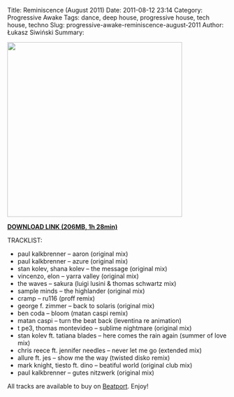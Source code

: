 Title: Reminiscence (August 2011)
Date: 2011-08-12 23:14
Category: Progressive Awake
Tags: dance, deep house, progressive house, tech house, techno
Slug: progressive-awake-reminiscence-august-2011
Author: Łukasz Siwiński
Summary: 

<!-- ### IMAGE ### -->
<a href ="https://drive.google.com/uc?export=download&id=0B_4_ynm06YZIclB4M2JnUDNTYUk" 
    title="DOWNLOAD" target="_blank">
    <img width="400" src="https://drive.google.com/uc?export=download&id=0B1aIvu0NI6o4NlpVQy1STXVMZHM" />
</a>

<!-- DOWNLOAD LINK -->
<a href ="https://drive.google.com/uc?export=download&id=0B_4_ynm06YZIclB4M2JnUDNTYUk" 
    title="Progressive Awake - Reminiscence (August 2011)" target="_blank">
**DOWNLOAD LINK (206MB, 1h 28min)**
</a>

TRACKLIST:  

* paul kalkbrenner – aaron (original mix)
* paul kalkbrenner – azure (original mix)
* stan kolev, shana kolev – the message (original mix)
* vincenzo, elon – yarra valley (original mix)
* the waves – sakura (luigi lusini & thomas schwartz mix)
* sample minds – the highlander (original mix)
* cramp – ru116 (proff remix)
* george f. zimmer – back to solaris (original mix)
* ben coda – bloom (matan caspi remix)
* matan caspi – turn the beat back (leventina re animation)
* t pe3, thomas montevideo – sublime nightmare (original mix)
* stan kolev ft. tatiana blades – here comes the rain again (summer of love mix)
* chris reece ft. jennifer needles – never let me go (extended mix)
* allure ft. jes – show me the way (twisted disko remix)
* mark knight, tiesto ft. dino – beatiful world (original club mix)
* paul kalkbrenner – gutes nitzwerk (original mix)

All tracks are available to buy on <a href="http://beatport.com" target="_blank">Beatport</a>.
Enjoy!